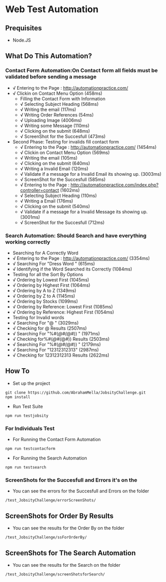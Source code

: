 # Web Test Automation
 ## Prequisites
 - Node.JS

 ## What Do This Automation?
###  Contact Form Automation:On Contact form all fields must be validated before sending a message
 - √ Entering to the Page : http://automationpractice.com/ 
  - √ Clickin on Contact Menu Option (458ms)
    -  Filling the Contact Form with Information
      -  √ Selecting Subject Heading  (568ms)
       - √ Writing the email (117ms)
       - √ Writing Order References (54ms)
       - √ Uploading Image (4006ms)
       - √ Writing some Message (110ms)
      - √ Clicking on the submit (648ms)
       - √ ScreenShot for the Succesfull (473ms)
  - Second Phase: Testing for invalids fill contact form
     - √ Entering to the Page : http://automationpractice.com/  (1454ms)
     - √ Clickin on Contact Menu Option (569ms)
     - √ Writing the email (105ms)
     - √ Clicking on the submit (640ms)
     - √ Writing a Invalid Email (120ms)
     - √ Validate if a message for a Invalid Email its showing up. (3003ms)
     - √ ScreenShot for the Succesfull (585ms)
     - √ Entering to the Page : http://automationpractice.com/index.php?controller=contact (1602ms)
     - √ Selecting Subject Heading  (110ms)
     - √ Writing a  Email (176ms)
     - √ Clicking on the submit (540ms)
     - √ Validate if a message for a Invalid Message its showing up. (3001ms)
     - √ ScreenShot for the Succesfull (712ms)

 ### Search Automation: Should Search and have everything working correctly
   -  Searching for A Correctly Word
   -  √ Entering to the Page : http://automationpractice.com/  (3354ms)
   -  √ Searching For "Dress Word " (615ms)
   -  √ Identifying if the Word Searched its Correctly  (1084ms)
   -  Testing for all the Sort By Options
   -  √ Ordering by Lowest First (1045ms)
   -  √ Ordering by Highest  First (1064ms)
   -  √ Ordering by A to Z  (1349ms)
   -  √ Ordering by Z to A  (1145ms)
   - √ Ordering by Stocks  (1099ms)
   - √ Ordering by Reference: Lowest First  (1085ms)
   - √ Ordering by Reference: Highest First  (1054ms)
   - Testing for Invalid words
   -   √ Searching For "@ " (3029ms)
   -  √ Checking for @ Results  (2507ms)
   -  √ Searching For "%#(*@#(*@#)) " (1971ms)
   -  √ Checking for%#(*@#(*@#)) Results  (2503ms)
   -  √ Searching For "%#(*@#(*@#)) " (2179ms)
   -  √ Searching For "12312312313"  (2987ms)
   -   √ Checking for 12312312313 Results  (2622ms)

## How To
- Set up the project
```
git clone https://github.com/AbrahamMella/JobsityChallenge.git
npm install 
```
- Run Test Suite
```
npm run testjobsity
```

### For Individuals Test
- For Running the Contact Form Automation

```
npm run testcontacform
```

- For Running the Search Automation

``
npm run testsearch
``


### ScreenShots for the Succesfull and Errors it's on the
- You can see the errors for the Succesfull and Errors on the folder 
```
/test_JobsityChallenge/errorScreenShots/
```
## ScreenShots for Order By Results
- You can see the results for the Order By on the folder 
```
/test_JobsityChallenge/ssForOrderBy/
```

## ScreenShots for The Search Automation
- You can see the results for the Search on the folder 
```
/test_JobsityChallenge/screenShotsforSearch/
```
